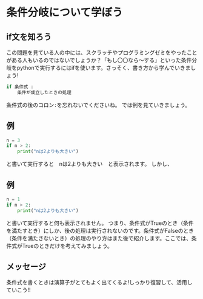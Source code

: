 # 条件分岐について学ぼう

## if文を知ろう
この問題を見ている人の中には、スクラッチやプログラミングゼミをやったことがある人もいるのではないでしょうか？「もし〇〇なら～する」といった条件分岐をpythonで実行するにはifを使います。さっそく、書き方から学んでいきましょう!

```python
if 条件式 :
    条件が成立したときの処理
```
条件式の後のコロン`:`を忘れないでくださいね。
では例を見ていきましょう。

## 例
```python
n = 3
if n > 2:
    print("nは2よりも大きい")
```
と書いて実行すると　nは2よりも大きい　と表示されます。 
しかし、

## 例
```python
n = 1
if n > 2:
    print("nは2よりも大きい")
```
と書いて実行すると何も表示されません。
つまり、条件式がTrueのとき（条件を満たすとき）にしか、後の処理は実行されないのです。条件式がFalseのとき（条件を満たさないとき）の処理のやり方はまた後で紹介します。ここでは、条件式がTrueのときだけを考えてみましょう。

## メッセージ
条件式を書くときは演算子がとてもよく出てくるよ!しっかり復習して、活用していこう!!

<!--
比較演算子を用いて
num = input()
if num == 0:
print('numは０です’)
-->